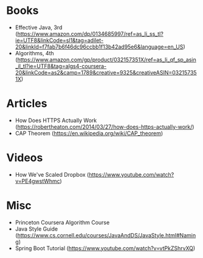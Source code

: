 # Books
- Effective Java, 3rd (https://www.amazon.com/dp/0134685997/ref=as_li_ss_tl?ie=UTF8&linkCode=sl1&tag=adilet-20&linkId=f7fab7b6f46dc96ccbb1f13b42ad95e6&language=en_US)
- Algorithms, 4th (https://www.amazon.com/gp/product/032157351X/ref=as_li_qf_sp_asin_il_tl?ie=UTF8&tag=algs4-coursera-20&linkCode=as2&camp=1789&creative=9325&creativeASIN=032157351X)

# Articles
- How Does HTTPS Actually Work (https://robertheaton.com/2014/03/27/how-does-https-actually-work/)
- CAP Theorem (https://en.wikipedia.org/wiki/CAP_theorem)

# Videos
- How We've Scaled Dropbox (https://www.youtube.com/watch?v=PE4gwstWhmc)

# Misc
- Princeton Coursera Algorithm Course
- Java Style Guide (https://www.cs.cornell.edu/courses/JavaAndDS/JavaStyle.html#Naming)
- Spring Boot Tutorial (https://www.youtube.com/watch?v=vtPkZShrvXQ)
